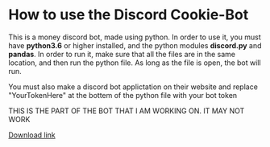 # How to use the Discord Cookie-Bot

This is a money discord bot, made using python. In order to use it, you must have **python3.6** or higher installed, and the python modules **discord.py** and **pandas**. In order to run it, make sure that all the files are in the same location, and then run the python file. As long as the file is open, the bot will run.

You must also make a discord bot applictation on their website and replace "YourTokenHere" at the bottem of the python file with your bot token

THIS IS THE PART OF THE BOT THAT I AM WORKING ON. IT MAY NOT WORK

[Download link](https://github.com/The-Canadians-Friend/Cookie-Bot/archive/master.zip)
